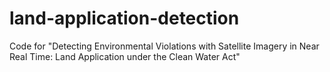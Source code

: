# land-application-detection
Code for "Detecting Environmental Violations with Satellite Imagery in Near Real Time: Land Application under the Clean Water Act"
